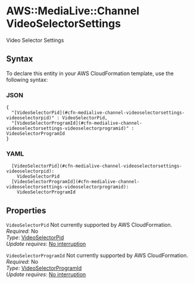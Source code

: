 # AWS::MediaLive::Channel VideoSelectorSettings<a name="aws-properties-medialive-channel-videoselectorsettings"></a>

Video Selector Settings

## Syntax<a name="aws-properties-medialive-channel-videoselectorsettings-syntax"></a>

To declare this entity in your AWS CloudFormation template, use the following syntax:

### JSON<a name="aws-properties-medialive-channel-videoselectorsettings-syntax.json"></a>

```
{
  "[VideoSelectorPid](#cfn-medialive-channel-videoselectorsettings-videoselectorpid)" : VideoSelectorPid,
  "[VideoSelectorProgramId](#cfn-medialive-channel-videoselectorsettings-videoselectorprogramid)" : VideoSelectorProgramId
}
```

### YAML<a name="aws-properties-medialive-channel-videoselectorsettings-syntax.yaml"></a>

```
  [VideoSelectorPid](#cfn-medialive-channel-videoselectorsettings-videoselectorpid): 
    VideoSelectorPid
  [VideoSelectorProgramId](#cfn-medialive-channel-videoselectorsettings-videoselectorprogramid): 
    VideoSelectorProgramId
```

## Properties<a name="aws-properties-medialive-channel-videoselectorsettings-properties"></a>

`VideoSelectorPid`  <a name="cfn-medialive-channel-videoselectorsettings-videoselectorpid"></a>
Not currently supported by AWS CloudFormation\.  
*Required*: No  
*Type*: [VideoSelectorPid](aws-properties-medialive-channel-videoselectorpid.md)  
*Update requires*: [No interruption](https://docs.aws.amazon.com/AWSCloudFormation/latest/UserGuide/using-cfn-updating-stacks-update-behaviors.html#update-no-interrupt)

`VideoSelectorProgramId`  <a name="cfn-medialive-channel-videoselectorsettings-videoselectorprogramid"></a>
Not currently supported by AWS CloudFormation\.  
*Required*: No  
*Type*: [VideoSelectorProgramId](aws-properties-medialive-channel-videoselectorprogramid.md)  
*Update requires*: [No interruption](https://docs.aws.amazon.com/AWSCloudFormation/latest/UserGuide/using-cfn-updating-stacks-update-behaviors.html#update-no-interrupt)